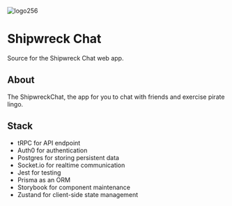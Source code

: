 ![logo256](https://github.com/Kelamir/shipwreckchat/assets/61295121/63b0ccf3-654d-43e2-bbc7-09c68551b81c)


# Shipwreck Chat
Source for the Shipwreck Chat web app. 

## About

The ShipwreckChat, the app for you to chat with friends and exercise pirate lingo.

## Stack

- tRPC for API endpoint
- Auth0 for authentication
- Postgres for storing persistent data
- Socket.io for realtime communication
- Jest for testing
- Prisma as an ORM
- Storybook for component maintenance
- Zustand for client-side state management 
